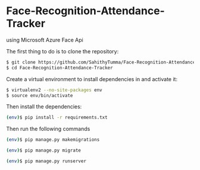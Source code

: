 # Face-Recognition-Attendance-Tracker
using Microsoft Azure Face Api


The first thing to do is to clone the repository:

```sh
$ git clone https://github.com/SahithyTumma/Face-Recognition-Attendance-Tracker.git
$ cd Face-Recognition-Attendance-Tracker
```

Create a virtual environment to install dependencies in and activate it:

```sh
$ virtualenv2 --no-site-packages env
$ source env/bin/activate
```

Then install the dependencies:

```sh
(env)$ pip install -r requirements.txt
```

Then run the following commands

```sh
(env)$ pip manage.py makemigrations
```

```sh
(env)$ pip manage.py migrate
```

```sh
(env)$ pip manage.py runserver
```
